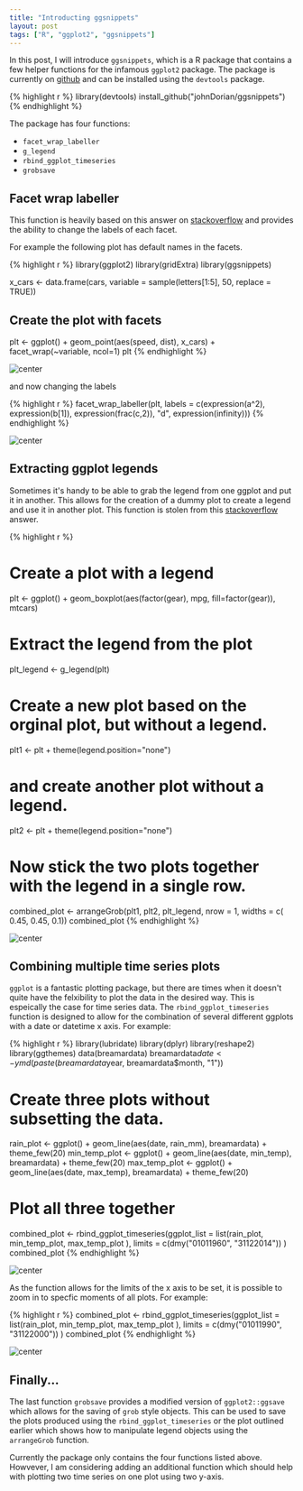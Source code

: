 ```yaml
---
title: "Introducting ggsnippets"
layout: post
tags: ["R", "ggplot2", "ggsnippets"]
---
```

 
In this post, I will introduce `ggsnippets`, which is a R package that contains a few helper functions for the infamous `ggplot2` package. The package is currently on [github](https://github.com/johnDorian/ggsnippets) and can be installed using the `devtools` package.
 

{% highlight r %}
library(devtools)
install_github("johnDorian/ggsnippets")
{% endhighlight %}
 
The package has four functions:
 
* `facet_wrap_labeller`
* `g_legend`
* `rbind_ggplot_timeseries`
* `grobsave`
 
## Facet wrap labeller
 
This function is heavily based on this answer on [stackoverflow](http://stackoverflow.com/questions/11979017) and provides the ability to change the labels of each facet.
 
For example the following plot has default names in the facets.
 

{% highlight r %}
library(ggplot2)
library(gridExtra)
library(ggsnippets)
 
x_cars <- data.frame(cars, variable = sample(letters[1:5],
                                             50,
                                             replace = TRUE))
## Create the plot with facets
plt <- ggplot() + geom_point(aes(speed, dist), x_cars) +
  facet_wrap(~variable, ncol=1)
plt
{% endhighlight %}

<img src="/figures/2015-04-02-ggsnippets/unnamed-chunk-2-1.png" title="center" alt="center" style="display: block; margin: auto;" />
 
and now changing the labels
 

{% highlight r %}
facet_wrap_labeller(plt, labels = c(expression(a^2),
                                    expression(b[1]),
                                    expression(frac(c,2)),
                                    "d",
                                    expression(infinity)))
{% endhighlight %}

<img src="/figures/2015-04-02-ggsnippets/unnamed-chunk-3-1.png" title="center" alt="center" style="display: block; margin: auto;" />
 
## Extracting ggplot legends
 
Sometimes it's handy to be able to grab the legend from one ggplot and put it in another. This allows for the creation of a dummy plot to create a legend and use it in another plot. This function is stolen from this [stackoverflow](http://stackoverflow.com/questions/11883844) answer.
 

{% highlight r %}
# Create a plot with a legend
plt <- ggplot() + 
  geom_boxplot(aes(factor(gear), mpg, fill=factor(gear)), mtcars)
# Extract the legend from the plot
plt_legend <- g_legend(plt)
# Create a new plot based on the orginal plot, but without a legend.
plt1 <- plt +  theme(legend.position="none")
# and create another plot without a legend.
plt2 <- plt +  theme(legend.position="none")
# Now stick the two plots together with the legend in a single row.
combined_plot <- arrangeGrob(plt1, plt2, plt_legend, nrow = 1, widths = c( 0.45, 0.45, 0.1))
combined_plot
{% endhighlight %}

<img src="/figures/2015-04-02-ggsnippets/unnamed-chunk-4-1.png" title="center" alt="center" style="display: block; margin: auto;" />
 
## Combining multiple time series plots 
 
`ggplot` is a fantastic plotting package, but there are times when it doesn't quite have the felxibility to plot the data in the desired way. This is espeically the case for time series data. The `rbind_ggplot_timeseries` function is designed to allow for the combination of several different ggplots with a date or datetime x axis. For example:
 
 

{% highlight r %}
library(lubridate)
library(dplyr)
library(reshape2)
library(ggthemes)
data(breamardata)
breamardata$date <- ymd(paste(breamardata$year, breamardata$month, "1"))
 
# Create three plots without subsetting the data.
rain_plot <- ggplot() + geom_line(aes(date, rain_mm), breamardata) + theme_few(20)
min_temp_plot <- ggplot() + geom_line(aes(date, min_temp), breamardata) + theme_few(20)
max_temp_plot <- ggplot() + geom_line(aes(date, max_temp), breamardata) + theme_few(20)
 
# Plot all three together
combined_plot <- rbind_ggplot_timeseries(ggplot_list = 
                                           list(rain_plot,
                                                min_temp_plot,
                                                max_temp_plot
                                                ),
                                         limits = c(dmy("01011960", "31122014"))
                                         )
combined_plot
{% endhighlight %}

<img src="/figures/2015-04-02-ggsnippets/unnamed-chunk-5-1.png" title="center" alt="center" style="display: block; margin: auto;" />
 
As the function allows for the limits of the x axis to be set, it is possible to zoom in to specfic moments of all plots. For example:
 

{% highlight r %}
combined_plot <- rbind_ggplot_timeseries(ggplot_list = 
                                           list(rain_plot,
                                                min_temp_plot,
                                                max_temp_plot
                                                ),
                                         limits = c(dmy("01011990", "31122000"))
                                         )
combined_plot
{% endhighlight %}

<img src="/figures/2015-04-02-ggsnippets/unnamed-chunk-6-1.png" title="center" alt="center" style="display: block; margin: auto;" />
 
 
## Finally...
 
The last function `grobsave` provides a modified version of `ggplot2::ggsave` which allows for the saving of `grob` style objects. This can be used to save the plots produced using the `rbind_ggplot_timeseries` or the plot outlined earlier which shows how to manipulate legend objects using the `arrangeGrob` function.
 
Currently the package only contains the four functions listed above. Howvever, I am considering adding an additional function which should help with plotting two time series on one plot using two y-axis. 
 
 
 
 
